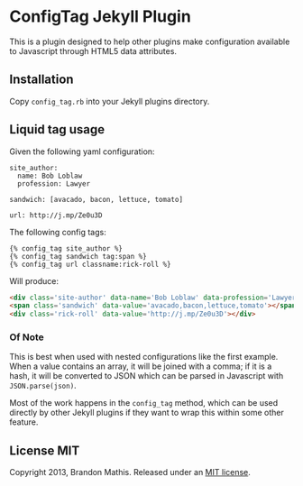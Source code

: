 # ConfigTag Jekyll Plugin

This is a plugin designed to help other plugins make configuration available to Javascript through HTML5 data attributes.

## Installation

Copy `config_tag.rb` into your Jekyll plugins directory.

## Liquid tag usage

Given the following yaml configuration:

```
site_author:
  name: Bob Loblaw
  profession: Lawyer

sandwich: [avacado, bacon, lettuce, tomato]

url: http://j.mp/Ze0u3D
```

The following config tags:

```
{% config_tag site_author %}
{% config_tag sandwich tag:span %}
{% config_tag url classname:rick-roll %}
```

Will produce:
```html
<div class='site-author' data-name='Bob Loblaw' data-profession='Lawyer'></div>
<span class='sandwich' data-value='avacado,bacon,lettuce,tomato'></span>
<div class='rick-roll' data-value='http://j.mp/Ze0u3D'></div>
```

### Of Note

This is best when used with nested configurations like the first example. When a value contains an array, it will be joined with a comma; if it is a hash, it will be converted to JSON which can be parsed in Javascript with `JSON.parse(json)`.

Most of the work happens in the `config_tag` method, which can be used directly by other Jekyll plugins if they want to wrap this within some other feature.

## License MIT

Copyright 2013, Brandon Mathis.
Released under an [MIT license](http://opensource.org/licenses/MIT).
